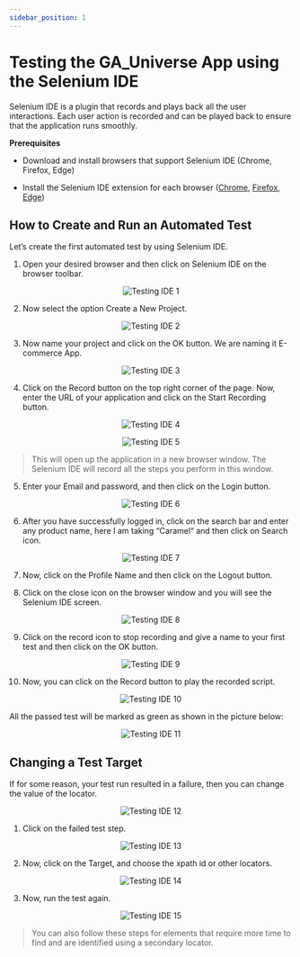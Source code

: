 ```yaml
---
sidebar_position: 1
---
```


# Testing the GA_Universe App using the Selenium IDE

Selenium IDE is a plugin that records and plays back all the user interactions. Each user action is recorded and can be played back to ensure that the application runs smoothly.

**Prerequisites**

- Download and install browsers that support Selenium IDE (Chrome, Firefox, Edge)

- Install the Selenium IDE extension for each browser ([Chrome](https://chromewebstore.google.com/detail/selenium-ide/mooikfkahbdckldjjndioackbalphokd?pli=1), [Firefox](https://addons.mozilla.org/en-US/firefox/addon/selenium-ide/), [Edge](https://microsoftedge.microsoft.com/addons/detail/selenium-ide/ajdpfmkffanmkhejnopjppegokpogffp))

## How to Create and Run an Automated Test

Let’s create the first automated test by using Selenium IDE.

1. Open your desired browser and then click on Selenium IDE on the browser toolbar.

<center>

![Testing IDE 1](../../../static/img/testing-ide-1.png)

</center>

2. Now select the option Create a New Project.

<center>

![Testing IDE 2](../../../static/img/testing-ide-2.png)

</center>

3. Now name your project and click on the OK button. We are naming it E-commerce App.

<center>

![Testing IDE 3](../../../static/img/testing-ide-3.png)

</center>

4. Click on the Record button on the top right corner of the page. Now, enter the URL of your application and click on the Start Recording button.

<center>

![Testing IDE 4](../../../static/img/testing-ide-4.png)

![Testing IDE 5](../../../static/img/testing-ide-5.png)

</center>

> This will open up the application in a new browser window. The Selenium IDE will record all the steps you perform in this window.

5. Enter your Email and password, and then click on the Login button.

<center>

![Testing IDE 6](../../../static/img/testing-ide-6.png)

</center>

6. After you have successfully logged in, click on the search bar and enter any product name, here I am taking “Caramel“ and then click on Search icon.

<center>

![Testing IDE 7](../../../static/img/testing-ide-7.png)

</center>

7. Now, click on the Profile Name and then click on the Logout button.

8. Click on the close icon on the browser window and you will see the Selenium IDE screen.

<center>

![Testing IDE 8](../../../static/img/testing-ide-8.png)

</center>

9. Click on the record icon to stop recording and give a name to your first test and then click on the OK button.

<center>

![Testing IDE 9](../../../static/img/testing-ide-9.png)

</center>

10. Now, you can click on the Record button to play the recorded script.

<center>

![Testing IDE 10](../../../static/img/testing-ide-10.png)

</center>

All the passed test will be marked as green as shown in the picture below:

<center>

![Testing IDE 11](../../../static/img/testing-ide-11.png)

</center>

## Changing a Test Target

If for some reason, your test run resulted in a failure, then you can change the value of the locator.

<center>

![Testing IDE 12](../../../static/img/testing-ide-12.png)

</center>

1. Click on the failed test step.

<center>

![Testing IDE 13](../../../static/img/testing-ide-13.png)

</center>

2. Now, click on the Target, and choose the xpath id or other locators.

<center>

![Testing IDE 14](../../../static/img/testing-ide-14.png)

</center>

3. Now, run the test again.

<center>

![Testing IDE 15](../../../static/img/testing-ide-15.png)

</center>

>You can also follow these steps for elements that require more time to find and are identified using a secondary locator.
